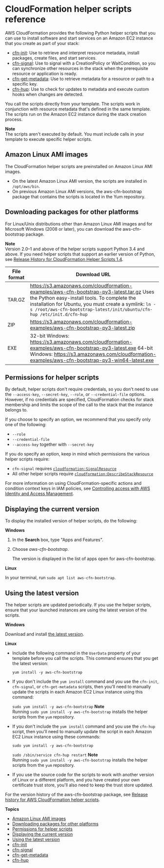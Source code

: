 # CloudFormation helper scripts reference<a name="cfn-helper-scripts-reference"></a>

AWS CloudFormation provides the following Python helper scripts that you can use to install software and start services on an Amazon EC2 instance that you create as part of your stack:
+  [cfn\-init](cfn-init.md): Use to retrieve and interpret resource metadata, install packages, create files, and start services\.
+  [cfn\-signal](cfn-signal.md): Use to signal with a CreationPolicy or WaitCondition, so you can synchronize other resources in the stack when the prerequisite resource or application is ready\.
+  [cfn\-get\-metadata](cfn-get-metadata.md): Use to retrieve metadata for a resource or path to a specific key\.
+  [cfn\-hup](cfn-hup.md): Use to check for updates to metadata and execute custom hooks when changes are detected\.

You call the scripts directly from your template\. The scripts work in conjunction with resource metadata that's defined in the same template\. The scripts run on the Amazon EC2 instance during the stack creation process\.

**Note**  
The scripts aren't executed by default\. You must include calls in your template to execute specific helper scripts\.

## Amazon Linux AMI images<a name="cfn-helper-scripts-reference-amazon-amis"></a>

The CloudFormation helper scripts are preinstalled on Amazon Linux AMI images\.
+ On the latest Amazon Linux AMI version, the scripts are installed in `/opt/aws/bin`\.
+ On previous Amazon Linux AMI versions, the aws\-cfn\-bootstrap package that contains the scripts is located in the Yum repository\.

## Downloading packages for other platforms<a name="cfn-helper-scripts-reference-downloads"></a>

For Linux/Unix distributions other than Amazon Linux AMI images and for Microsoft Windows \(2008 or later\), you can download the aws\-cfn\-bootstrap package\.

**Note**  
Version 2\.0–1 and above of the helper scripts support Python 3\.4 and above\. If you need helper scripts that support an earlier version of Python, see [Release History for CloudFormation Helper Scripts 1\.4](https://docs.aws.amazon.com/AWSCloudFormation/latest/UserGuide/releasehistory-aws-cfn-bootstrap.html#releasehistory-aws-cfn-bootstrap-v1)\.


| File format | Download URL | 
| --- | --- | 
|  TAR\.GZ  |  [ https://s3\.amazonaws\.com/cloudformation\-examples/aws\-cfn\-bootstrap\-py3\-latest\.tar\.gz](https://s3.amazonaws.com/cloudformation-examples/aws-cfn-bootstrap-py3-latest.tar.gz) Uses the Python easy\-install tools\. To complete the installation for Ubuntu, you must create a symlink: `ln -s /root/aws-cfn-bootstrap-latest/init/ubuntu/cfn-hup /etc/init.d/cfn-hup`  | 
|  ZIP  |  [ https://s3\.amazonaws\.com/cloudformation\-examples/aws\-cfn\-bootstrap\-py3\-latest\.zip](https://s3.amazonaws.com/cloudformation-examples/aws-cfn-bootstrap-py3-latest.zip)  | 
|  EXE  |  32\-bit Windows: [ https://s3\.amazonaws\.com/cloudformation\-examples/aws\-cfn\-bootstrap\-py3\-latest\.exe](https://s3.amazonaws.com/cloudformation-examples/aws-cfn-bootstrap-py3-latest.exe)  64\-bit Windows: [ https://s3\.amazonaws\.com/cloudformation\-examples/aws\-cfn\-bootstrap\-py3\-win64\-latest\.exe](https://s3.amazonaws.com/cloudformation-examples/aws-cfn-bootstrap-py3-win64-latest.exe)  | 

## Permissions for helper scripts<a name="cfn-helper-scripts-reference-permissions"></a>

By default, helper scripts don't require credentials, so you don't need to use the `--access-key`, `--secret-key`, `--role`, or `--credential-file` options\. However, if no credentials are specified, CloudFormation checks for stack membership and limits the scope of the call to the stack that the instance belongs to\.

If you choose to specify an option, we recommend that you specify only one of the following:
+ `--role`
+ `--credential-file`
+ `--access-key` together with `--secret-key`

If you do specify an option, keep in mind which permissions the various helper scripts require:
+ `cfn-signal` requires [ `cloudformation:SignalResource`](https://docs.aws.amazon.com/AWSCloudFormation/latest/APIReference/API_SignalResource.html)
+ All other helper scripts require [ `cloudformation:DescribeStackResource`](https://docs.aws.amazon.com/AWSCloudFormation/latest/APIReference/API_DescribeStackResources.html)

For more information on using CloudFormation\-specific actions and condition context keys in IAM policies, see [Controlling access with AWS Identity and Access Management](using-iam-template.md)\.

## Displaying the current version<a name="cfn-helper-scripts-reference-display-version"></a>

To display the installed version of helper scripts, do the following:

**Windows**

1. In the **Search** box, type "Apps and Features"\.

1. Choose *aws\-cfn\-bootstrap*\.

   The version is displayed in the list of apps open for aws\-cfn\-bootstrap\.

**Linux**

In your terminal, run `sudo apt list aws-cfn-bootstrap`\.

## Using the latest version<a name="cfn-helper-scripts-reference-latest-version"></a>

The helper scripts are updated periodically\. If you use the helper scripts, ensure that your launched instances are using the latest version of the scripts\.

**Windows**

Download and install [the latest version](#cfn-helper-scripts-reference-downloads)\.

**Linux**
+ Include the following command in the `UserData` property of your template before you call the scripts\. This command ensures that you get the latest version:

  `yum install -y aws-cfn-bootstrap`
+ If you don't include the `yum install` command and you use the `cfn-init`, `cfn-signal`, or `cfn-get-metadata` scripts, then you'll need to manually update the scripts in each Amazon EC2 Linux instance using this command:

  `sudo yum install -y aws-cfn-bootstrap`
**Note**  
Running `sudo yum install -y aws-cfn-bootstrap` installs the helper scripts from the `yum` repository\.
+ If you don't include the `yum install` command and you use the `cfn-hup` script, then you'll need to manually update the script in each Amazon EC2 Linux instance using these commands:

  `sudo yum install -y aws-cfn-bootstrap`

  `sudo /sbin/service cfn-hup restart`
**Note**  
Running `sudo yum install -y aws-cfn-bootstrap` installs the helper scripts from the `yum` repository\.
+ If you use the source code for the scripts to work with another version of Linux or a different platform, and you have created your own certificate trust store, you'll also need to keep the trust store updated\.

For the version history of the aws\-cfn\-bootstrap package, see [Release history for AWS CloudFormation helper scripts](releasehistory-aws-cfn-bootstrap.md)\.

**Topics**
+ [Amazon Linux AMI images](#cfn-helper-scripts-reference-amazon-amis)
+ [Downloading packages for other platforms](#cfn-helper-scripts-reference-downloads)
+ [Permissions for helper scripts](#cfn-helper-scripts-reference-permissions)
+ [Displaying the current version](#cfn-helper-scripts-reference-display-version)
+ [Using the latest version](#cfn-helper-scripts-reference-latest-version)
+ [cfn\-init](cfn-init.md)
+ [cfn\-signal](cfn-signal.md)
+ [cfn\-get\-metadata](cfn-get-metadata.md)
+ [cfn\-hup](cfn-hup.md)